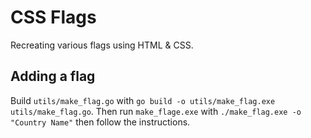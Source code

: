 # CSS Flags

Recreating various flags using HTML & CSS.

## Adding a flag

Build `utils/make_flag.go` with `go build -o utils/make_flag.exe utils/make_flag.go`. Then run `make_flage.exe` with `./make_flag.exe -o "Country Name"` then follow the instructions.